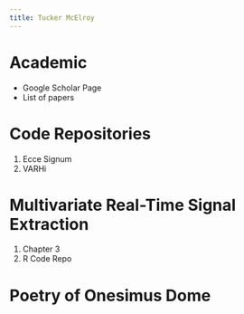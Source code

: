 ```yaml
---
title: Tucker McElroy
---
```


# Academic
- Google Scholar Page
- List of papers

# Code  Repositories
1. Ecce Signum
2. VARHi

# Multivariate Real-Time Signal Extraction
1. Chapter 3
2. R Code Repo

# Poetry of Onesimus Dome

